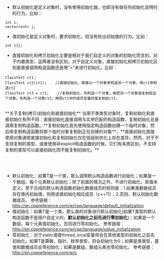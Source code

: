 
+ 默认初始化是定义对象时，没有使用初始化器，也即没有做任何初始化说明时的行为。比如：
```
int i;
vector<int> j;
```
+ 值初始化是定义对象时，要求初始化，但没有给出初始值的行为。比如：
```
int i{};
```
+  直接初始化和拷贝初始化主要是相对于我们自定义的对象的初始化而言的，对于内置类型，这两者没有区别。对于自定义对象，直接初始化和拷贝初始化区别是直接调用构造函数还是用"="来进行初始化。比如：
```
ClassTest ct1；
ClassTest ct2(ct1);    //直接初始化，直接以一个对象来构造另一个对象。用ct1来构造ct2
ClassTest ct3 = ct1;    //复制初始化，先构造一个对象，再把另一个对象值复制给这个对象。先构造一个对象ct3，再把ct1中的成员变量的值复制给ct3，
```
<br>
**关于复制(拷贝)初始化和直接初始化**
当用于类类型对象时，复制初始化和直接初始化有所不同：直接初始化直接调用与实参匹配的构造函数，复制初始化总是调用复制构造函数。**复制初始化首先使用指定构造函数创建一个临时对象，然后用复制构造函数将那个临时对象复制到正在创建的对象**，**直接初始化直接使用对象通常直接初始化和复制初始化仅在低级别优化上存在差异，然而，对于不支持复制的类型，或者使用非explicit构造函数的时候，它们有本质区别，不支持复制的类型可以直接初始化而不能复制初始化。**  
<br>
<br>
<br>
<br>

+ 默认初始化：如果T是一个类，那么调用默认构造函数进行初始化；如果是一个数组，每个元素默认初始化；除了前面的情况之外，不进行初始化，其值未定义。至于合成的默认构造函数初始化数据成员的规则是：1.如果类数据成员存在类内初始值，则用该值初始化相应成员（c++11）；2.否则，默认初始化数据成员。 参考链接：http://en.cppreference.com/w/cpp/language/default_initialization
+ 值初始化：如果T是一个类，那么类的对象进行默认初始化(如果T类型的默认构造函数不是用户自定义的，**默认初始化之前先进行零初始化**)；如果是一个数组，每个元素值初始化，否则进行零初始化。  参考链接：http://en.cppreference.com/w/cpp/language/value_initialization
+ 零初始化：对于static或者thread_local变量将会在其他类型的初始化之前先初始化。如果T是算数、指针、枚举类型，将会初始化为0；如果是类类型，基类和数据成员会零初始化；如果是数组，数组元素也零初始化。 参考链接：http://en.cppreference.com/w/c
